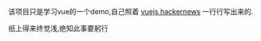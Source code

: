 该项目只是学习vue的一个demo,自己照着 [vuejs hackernews](https://github.com/vuejs/vue-hackernews) 一行行写出来的.

纸上得来终觉浅,绝知此事要躬行